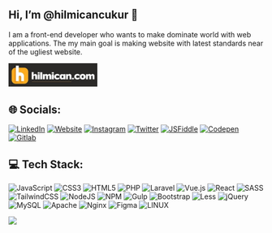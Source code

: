 ## Hi, I’m @hilmicancukur 👋

I am a front-end developer who wants to make dominate world with web applications. The my main goal is making website with latest standards near of the ugliest website.

[<img src="hilmican.jpg" width="175"/>](https://www.hilmican.com)

## 🌐 Socials:
[![LinkedIn](https://img.shields.io/badge/LinkedIn-%230077B5.svg?logo=linkedin&logoColor=white)](https://linkedin.com/in/hilmican)
[![Website](https://img.shields.io/badge/website-%230d6518.svg?logo=hypothesis&logoColor=white)](https://www.hilmican.com) 
[![Instagram](https://img.shields.io/badge/Instagram-%23E4405F.svg?logo=Instagram&logoColor=white)](https://instagram.com/hilmicancukur)
[![Twitter](https://img.shields.io/badge/Twitter-%231DA1F2.svg?logo=Twitter&logoColor=white)](https://twitter.com/hilmicancukur)
[![JSFiddle](https://img.shields.io/badge/JSFiddle-%232e71ff.svg?&logo=jsfiddle&logoColor=white)](https://jsfiddle.net/user/hilmican) 
[![Codepen](https://img.shields.io/badge/Codepen-%230d6518.svg?logo=codepen&logoColor=white)](https://codepen.io/hilmican) 
[![Gitlab](https://img.shields.io/badge/gitlab-FC6D26?logo=gitlab&logoColor=white)](https://codepen.io/hilmican) 

## 💻 Tech Stack:
![JavaScript](https://img.shields.io/badge/javascript-%23323330.svg?logo=javascript&logoColor=%23F7DF1E)
![CSS3](https://img.shields.io/badge/css3-%231572B6.svg?logo=css3&logoColor=white)
![HTML5](https://img.shields.io/badge/html5-%23E34F26.svg?logo=html5&logoColor=white)
![PHP](https://img.shields.io/badge/php-%23777BB4.svg?logo=php&logoColor=white)
![Laravel](https://img.shields.io/badge/laravel-%23FF2D20.svg?logo=laravel&logoColor=white)
![Vue.js](https://img.shields.io/badge/vuejs-%2335495e.svg?logo=vuedotjs&logoColor=%234FC08D)
![React](https://img.shields.io/badge/react-%2320232a.svg?logo=react&logoColor=%2361DAFB)
![SASS](https://img.shields.io/badge/SASS-hotpink.svg?logo=SASS&logoColor=white)
![TailwindCSS](https://img.shields.io/badge/tailwindcss-%2338B2AC.svg?logo=tailwind-css&logoColor=white)
![NodeJS](https://img.shields.io/badge/node.js-6DA55F?logo=node.js&logoColor=white)
![NPM](https://img.shields.io/badge/NPM-%23000000.svg?logo=npm&logoColor=white)
![Gulp](https://img.shields.io/badge/GULP-%23CF4647.svg?logo=gulp&logoColor=white)
![Bootstrap](https://img.shields.io/badge/bootstrap-%23563D7C.svg?logo=bootstrap&logoColor=white)
![Less](https://img.shields.io/badge/less-2B4C80?logo=less&logoColor=white)
![jQuery](https://img.shields.io/badge/jquery-%230769AD.svg?logo=jquery&logoColor=white)
![MySQL](https://img.shields.io/badge/mysql-%23F29111.svg?logo=mysql&logoColor=white)
![Apache](https://img.shields.io/badge/apache-%23D42029.svg?logo=apache&logoColor=white)
![Nginx](https://img.shields.io/badge/nginx-%23009639.svg?logo=nginx&logoColor=white)
![Figma](https://img.shields.io/badge/figma-%23F24E1E.svg?logo=figma&logoColor=white)
![LINUX](https://img.shields.io/badge/Linux-FCC624?logo=linux&logoColor=black)

[![](https://visitcount.itsvg.in/api?id=hilmicancukur&icon=0&color=0)](https://visitcount.itsvg.in)
